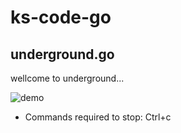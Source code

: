 # ks-code-go

## underground.go

wellcome to underground...

![demo](https://raw.github.com/wiki/bushiyama/ks-code-go/images/underground_demo.gif)

* Commands required to stop: Ctrl+c
